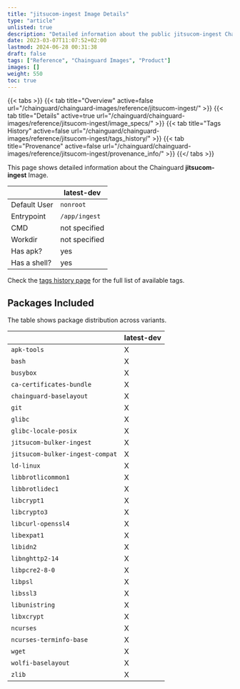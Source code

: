 ```yaml
---
title: "jitsucom-ingest Image Details"
type: "article"
unlisted: true
description: "Detailed information about the public jitsucom-ingest Chainguard Image."
date: 2023-03-07T11:07:52+02:00
lastmod: 2024-06-28 00:31:38
draft: false
tags: ["Reference", "Chainguard Images", "Product"]
images: []
weight: 550
toc: true
---
```


{{< tabs >}}
{{< tab title="Overview" active=false url="/chainguard/chainguard-images/reference/jitsucom-ingest/" >}}
{{< tab title="Details" active=true url="/chainguard/chainguard-images/reference/jitsucom-ingest/image_specs/" >}}
{{< tab title="Tags History" active=false url="/chainguard/chainguard-images/reference/jitsucom-ingest/tags_history/" >}}
{{< tab title="Provenance" active=false url="/chainguard/chainguard-images/reference/jitsucom-ingest/provenance_info/" >}}
{{</ tabs >}}

This page shows detailed information about the Chainguard **jitsucom-ingest** Image.

|              | latest-dev    |
|--------------|---------------|
| Default User | `nonroot`     |
| Entrypoint   | `/app/ingest` |
| CMD          | not specified |
| Workdir      | not specified |
| Has apk?     | yes           |
| Has a shell? | yes           |

Check the [tags history page](/chainguard/chainguard-images/reference/jitsucom-ingest/tags_history/) for the full list of available tags.

## Packages Included
The table shows package distribution across variants.

|                                 | latest-dev |
|---------------------------------|------------|
| `apk-tools`                     | X          |
| `bash`                          | X          |
| `busybox`                       | X          |
| `ca-certificates-bundle`        | X          |
| `chainguard-baselayout`         | X          |
| `git`                           | X          |
| `glibc`                         | X          |
| `glibc-locale-posix`            | X          |
| `jitsucom-bulker-ingest`        | X          |
| `jitsucom-bulker-ingest-compat` | X          |
| `ld-linux`                      | X          |
| `libbrotlicommon1`              | X          |
| `libbrotlidec1`                 | X          |
| `libcrypt1`                     | X          |
| `libcrypto3`                    | X          |
| `libcurl-openssl4`              | X          |
| `libexpat1`                     | X          |
| `libidn2`                       | X          |
| `libnghttp2-14`                 | X          |
| `libpcre2-8-0`                  | X          |
| `libpsl`                        | X          |
| `libssl3`                       | X          |
| `libunistring`                  | X          |
| `libxcrypt`                     | X          |
| `ncurses`                       | X          |
| `ncurses-terminfo-base`         | X          |
| `wget`                          | X          |
| `wolfi-baselayout`              | X          |
| `zlib`                          | X          |

